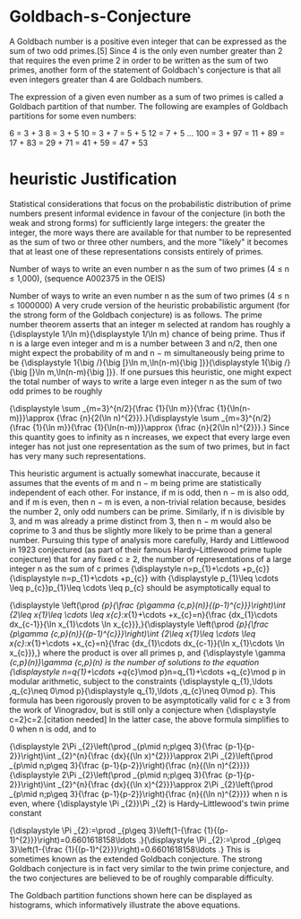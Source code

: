 # Goldbach-s-Conjecture
A Goldbach number is a positive even integer that can be expressed as the sum of two odd primes.[5] Since 4 is the only even number greater than 2 that requires the even prime 2 in order to be written as the sum of two primes, another form of the statement of Goldbach's conjecture is that all even integers greater than 4 are Goldbach numbers.

The expression of a given even number as a sum of two primes is called a Goldbach partition of that number. The following are examples of Goldbach partitions for some even numbers:

6 = 3 + 3
8 = 3 + 5
10 = 3 + 7 = 5 + 5
12 = 7 + 5
...
100 = 3 + 97 = 11 + 89 = 17 + 83 = 29 + 71 = 41 + 59 = 47 + 53

# heuristic Justification
Statistical considerations that focus on the probabilistic distribution of prime numbers present informal evidence in favour of the conjecture (in both the weak and strong forms) for sufficiently large integers: the greater the integer, the more ways there are available for that number to be represented as the sum of two or three other numbers, and the more "likely" it becomes that at least one of these representations consists entirely of primes.


Number of ways to write an even number n as the sum of two primes (4 ≤ n ≤ 1,000), (sequence A002375 in the OEIS)

Number of ways to write an even number n as the sum of two primes (4 ≤ n ≤ 1000000)
A very crude version of the heuristic probabilistic argument (for the strong form of the Goldbach conjecture) is as follows. The prime number theorem asserts that an integer m selected at random has roughly a {\displaystyle 1/\ln m}{\displaystyle 1/\ln m} chance of being prime. Thus if n is a large even integer and m is a number between 3 and n/2, then one might expect the probability of m and n − m simultaneously being prime to be {\displaystyle 1{\big /}{\big [}\ln m\,\ln(n-m){\big ]}}{\displaystyle 1{\big /}{\big [}\ln m\,\ln(n-m){\big ]}}. If one pursues this heuristic, one might expect the total number of ways to write a large even integer n as the sum of two odd primes to be roughly

{\displaystyle \sum _{m=3}^{n/2}{\frac {1}{\ln m}}{\frac {1}{\ln(n-m)}}\approx {\frac {n}{2(\ln n)^{2}}}.}{\displaystyle \sum _{m=3}^{n/2}{\frac {1}{\ln m}}{\frac {1}{\ln(n-m)}}\approx {\frac {n}{2(\ln n)^{2}}}.}
Since this quantity goes to infinity as n increases, we expect that every large even integer has not just one representation as the sum of two primes, but in fact has very many such representations.

This heuristic argument is actually somewhat inaccurate, because it assumes that the events of m and n − m being prime are statistically independent of each other. For instance, if m is odd, then n − m is also odd, and if m is even, then n − m is even, a non-trivial relation because, besides the number 2, only odd numbers can be prime. Similarly, if n is divisible by 3, and m was already a prime distinct from 3, then n − m would also be coprime to 3 and thus be slightly more likely to be prime than a general number. Pursuing this type of analysis more carefully, Hardy and Littlewood in 1923 conjectured (as part of their famous Hardy–Littlewood prime tuple conjecture) that for any fixed c ≥ 2, the number of representations of a large integer n as the sum of c primes {\displaystyle n=p_{1}+\cdots +p_{c}}{\displaystyle n=p_{1}+\cdots +p_{c}} with {\displaystyle p_{1}\leq \cdots \leq p_{c}}p_{1}\leq \cdots \leq p_{c} should be asymptotically equal to

{\displaystyle \left(\prod _{p}{\frac {p\gamma _{c,p}(n)}{(p-1)^{c}}}\right)\int _{2\leq x_{1}\leq \cdots \leq x_{c}:x_{1}+\cdots +x_{c}=n}{\frac {dx_{1}\cdots dx_{c-1}}{\ln x_{1}\cdots \ln x_{c}}},}{\displaystyle \left(\prod _{p}{\frac {p\gamma _{c,p}(n)}{(p-1)^{c}}}\right)\int _{2\leq x_{1}\leq \cdots \leq x_{c}:x_{1}+\cdots +x_{c}=n}{\frac {dx_{1}\cdots dx_{c-1}}{\ln x_{1}\cdots \ln x_{c}}},}
where the product is over all primes p, and {\displaystyle \gamma _{c,p}(n)}\gamma _{c,p}(n) is the number of solutions to the equation {\displaystyle n=q_{1}+\cdots +q_{c}\mod p}n=q_{1}+\cdots +q_{c}\mod p in modular arithmetic, subject to the constraints {\displaystyle q_{1},\ldots ,q_{c}\neq 0\mod p}{\displaystyle q_{1},\ldots ,q_{c}\neq 0\mod p}. This formula has been rigorously proven to be asymptotically valid for c ≥ 3 from the work of Vinogradov, but is still only a conjecture when {\displaystyle c=2}c=2.[citation needed] In the latter case, the above formula simplifies to 0 when n is odd, and to

{\displaystyle 2\Pi _{2}\left(\prod _{p\mid n;p\geq 3}{\frac {p-1}{p-2}}\right)\int _{2}^{n}{\frac {dx}{(\ln x)^{2}}}\approx 2\Pi _{2}\left(\prod _{p\mid n;p\geq 3}{\frac {p-1}{p-2}}\right){\frac {n}{(\ln n)^{2}}}}{\displaystyle 2\Pi _{2}\left(\prod _{p\mid n;p\geq 3}{\frac {p-1}{p-2}}\right)\int _{2}^{n}{\frac {dx}{(\ln x)^{2}}}\approx 2\Pi _{2}\left(\prod _{p\mid n;p\geq 3}{\frac {p-1}{p-2}}\right){\frac {n}{(\ln n)^{2}}}}
when n is even, where {\displaystyle \Pi _{2}}\Pi _{2} is Hardy–Littlewood's twin prime constant

{\displaystyle \Pi _{2}:=\prod _{p\geq 3}\left(1-{\frac {1}{(p-1)^{2}}}\right)=0.6601618158\ldots .}{\displaystyle \Pi _{2}:=\prod _{p\geq 3}\left(1-{\frac {1}{(p-1)^{2}}}\right)=0.6601618158\ldots .}
This is sometimes known as the extended Goldbach conjecture. The strong Goldbach conjecture is in fact very similar to the twin prime conjecture, and the two conjectures are believed to be of roughly comparable difficulty.

The Goldbach partition functions shown here can be displayed as histograms, which informatively illustrate the above equations.

